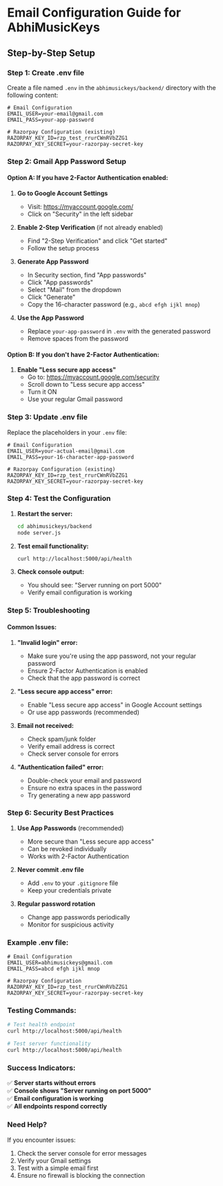 # Email Configuration Guide for AbhiMusicKeys

## Step-by-Step Setup

### Step 1: Create .env file
Create a file named `.env` in the `abhimusickeys/backend/` directory with the following content:

```env
# Email Configuration
EMAIL_USER=your-email@gmail.com
EMAIL_PASS=your-app-password

# Razorpay Configuration (existing)
RAZORPAY_KEY_ID=rzp_test_rrurCWnRVbZZG1
RAZORPAY_KEY_SECRET=your-razorpay-secret-key
```

### Step 2: Gmail App Password Setup

#### Option A: If you have 2-Factor Authentication enabled:

1. **Go to Google Account Settings**
   - Visit: https://myaccount.google.com/
   - Click on "Security" in the left sidebar

2. **Enable 2-Step Verification** (if not already enabled)
   - Find "2-Step Verification" and click "Get started"
   - Follow the setup process

3. **Generate App Password**
   - In Security section, find "App passwords"
   - Click "App passwords"
   - Select "Mail" from the dropdown
   - Click "Generate"
   - Copy the 16-character password (e.g., `abcd efgh ijkl mnop`)

4. **Use the App Password**
   - Replace `your-app-password` in `.env` with the generated password
   - Remove spaces from the password

#### Option B: If you don't have 2-Factor Authentication:

1. **Enable "Less secure app access"**
   - Go to: https://myaccount.google.com/security
   - Scroll down to "Less secure app access"
   - Turn it ON
   - Use your regular Gmail password

### Step 3: Update .env file

Replace the placeholders in your `.env` file:

```env
# Email Configuration
EMAIL_USER=your-actual-email@gmail.com
EMAIL_PASS=your-16-character-app-password

# Razorpay Configuration (existing)
RAZORPAY_KEY_ID=rzp_test_rrurCWnRVbZZG1
RAZORPAY_KEY_SECRET=your-razorpay-secret-key
```

### Step 4: Test the Configuration

1. **Restart the server:**
   ```bash
   cd abhimusickeys/backend
   node server.js
   ```

2. **Test email functionality:**
   ```bash
   curl http://localhost:5000/api/health
   ```

3. **Check console output:**
   - You should see: "Server running on port 5000"
   - Verify email configuration is working

### Step 5: Troubleshooting

#### Common Issues:

1. **"Invalid login" error:**
   - Make sure you're using the app password, not your regular password
   - Ensure 2-Factor Authentication is enabled
   - Check that the app password is correct

2. **"Less secure app access" error:**
   - Enable "Less secure app access" in Google Account settings
   - Or use app passwords (recommended)

3. **Email not received:**
   - Check spam/junk folder
   - Verify email address is correct
   - Check server console for errors

4. **"Authentication failed" error:**
   - Double-check your email and password
   - Ensure no extra spaces in the password
   - Try generating a new app password

### Step 6: Security Best Practices

1. **Use App Passwords** (recommended)
   - More secure than "Less secure app access"
   - Can be revoked individually
   - Works with 2-Factor Authentication

2. **Never commit .env file**
   - Add `.env` to your `.gitignore` file
   - Keep your credentials private

3. **Regular password rotation**
   - Change app passwords periodically
   - Monitor for suspicious activity

### Example .env file:

```env
# Email Configuration
EMAIL_USER=abhimusickeys@gmail.com
EMAIL_PASS=abcd efgh ijkl mnop

# Razorpay Configuration
RAZORPAY_KEY_ID=rzp_test_rrurCWnRVbZZG1
RAZORPAY_KEY_SECRET=your-razorpay-secret-key
```

### Testing Commands:

```bash
# Test health endpoint
curl http://localhost:5000/api/health

# Test server functionality
curl http://localhost:5000/api/health
```

### Success Indicators:

✅ **Server starts without errors**  
✅ **Console shows "Server running on port 5000"**  
✅ **Email configuration is working**  
✅ **All endpoints respond correctly**  

### Need Help?

If you encounter issues:
1. Check the server console for error messages
2. Verify your Gmail settings
3. Test with a simple email first
4. Ensure no firewall is blocking the connection 